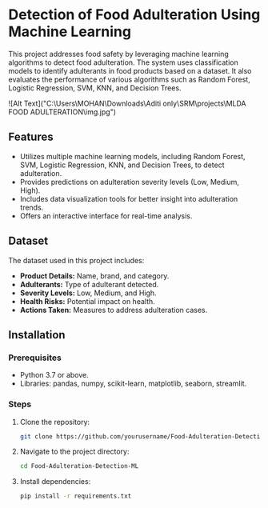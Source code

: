 # Detection of Food Adulteration Using Machine Learning
This project addresses food safety by leveraging machine learning algorithms to detect food adulteration. The system uses classification models to identify adulterants in food products based on a dataset. It also evaluates the performance of various algorithms such as Random Forest, Logistic Regression, SVM, KNN, and Decision Trees.

![Alt Text]("C:\Users\MOHAN\Downloads\Aditi only\SRM\projects\MLDA FOOD ADULTERATION\img.jpg")

## Features
- Utilizes multiple machine learning models, including Random Forest, SVM, Logistic Regression, KNN, and Decision Trees, to detect adulteration.
- Provides predictions on adulteration severity levels (Low, Medium, High).
- Includes data visualization tools for better insight into adulteration trends.
- Offers an interactive interface for real-time analysis.

## Dataset
The dataset used in this project includes:
- **Product Details:** Name, brand, and category.
- **Adulterants:** Type of adulterant detected.
- **Severity Levels:** Low, Medium, and High.
- **Health Risks:** Potential impact on health.
- **Actions Taken:** Measures to address adulteration cases.

## Installation

### Prerequisites
- Python 3.7 or above.
- Libraries: pandas, numpy, scikit-learn, matplotlib, seaborn, streamlit.

### Steps
1. Clone the repository:
   ```bash
   git clone https://github.com/yourusername/Food-Adulteration-Detection-ML.git
2. Navigate to the project directory:
   ```bash
   cd Food-Adulteration-Detection-ML
3. Install dependencies:
   ```bash
   pip install -r requirements.txt
